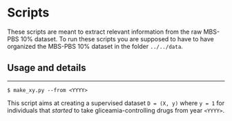 # Scripts

These scripts are meant to extract relevant information from the raw MBS-PBS 10% dataset.
To run these scripts you are supposed to have to have organized the MBS-PBS 10% dataset in the folder `../../data`.

## Usage and details
-----
`$ make_xy.py --from <YYYY>`

This script aims at creating a supervised dataset `D = (X, y)` where `y = 1` for individuals that *started* to take
gliceamia-controlling drugs from year `<YYYY>`.
